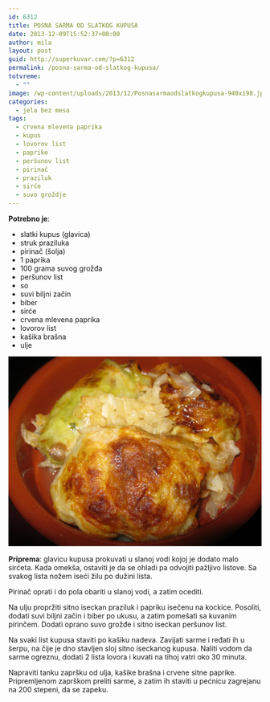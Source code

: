 ```yaml
---
id: 6312
title: POSNA SARMA OD SLATKOG KUPUSA
date: 2013-12-09T15:52:37+00:00
author: mila
layout: post
guid: http://superkuvar.com/?p=6312
permalink: /posna-sarma-od-slatkog-kupusa/
totvreme:
  - ""
image: /wp-content/uploads/2013/12/Posnasarmaodslatkogkupusa-940x198.jpg
categories:
  - jela bez mesa
tags:
  - crvena mlevena paprika
  - kupus
  - lovorov list
  - paprike
  - peršunov list
  - pirinač
  - praziluk
  - sirće
  - suvo groždje
---
```

**Potrebno je**:

  * slatki kupus (glavica)
  * struk praziluka
  * pirinač (šolja)
  * 1 paprika
  * 100 grama suvog grožđa
  * peršunov list
  * so
  * suvi biljni začin
  * biber
  * sirće
  * crvena mlevena paprika
  * lovorov list
  * kašika brašna
  * ulje

![<img class="alignnone size-medium wp-image-6313" src="/wp-content/uploads/2013/12/Posnasarmaodslatkogkupusa-1024x768.jpg" alt="Posnasarmaodslatkogkupusa" width="300" height="225" />](/wp-content/uploads/2013/12/Posnasarmaodslatkogkupusa.jpg)

**Priprema**: glavicu kupusa prokuvati u slanoj vodi kojoj je dodato malo sirćeta. Kada omekša, ostaviti je da se ohladi pa odvojiti pažljivo listove. Sa svakog lista nožem iseći žilu po dužini lista.

Pirinač oprati i do pola obariti u slanoj vodi, a zatim ocediti.

Na ulju propržiti sitno iseckan praziluk i papriku isečenu na kockice. Posoliti, dodati suvi biljni začin i biber po ukusu, a zatim pomešati sa kuvanim pirinčem. Dodati oprano suvo grožđe i sitno iseckan peršunov list.

Na svaki list kupusa staviti po kašiku nadeva. Zavijati sarme i ređati ih u šerpu, na čije je dno stavljen sloj sitno iseckanog kupusa. Naliti vodom da sarme ogreznu, dodati 2 lista lovora i kuvati na tihoj vatri oko 30 minuta.

Napraviti tanku zapršku od ulja, kašike brašna i crvene sitne paprike. Pripremljenom zaprškom preliti sarme, a zatim ih staviti u pećnicu zagrejanu na 200 stepeni, da se zapeku.